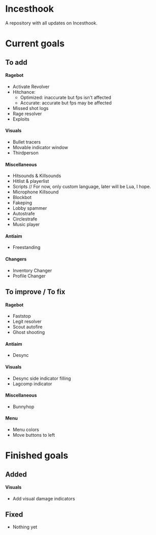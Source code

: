# Incesthook
A repository with all updates on Incesthook.

# Current goals
## To add
#### Ragebot
- Activate Revolver
- Hitchance:
  - Optimized: inaccurate but fps isn't affected
  - Accurate: accurate but fps may be affected
- Missed shot logs
- Rage resolver
- Exploits
#### Visuals
- Bullet tracers
- Movable indicator window
- Thirdperson
#### Miscellaneous
- Hitsounds & Killsounds
- Hitlist & playerlist
- Scripts // For now, only custom language, later will be Lua, I hope.
- Microphone Killsound
- Blockbot
- Fakeping
- Lobby spammer
- Autostrafe
- Circlestrafe
- Music player
#### Antiaim
- Freestanding
#### Changers
- Inventory Changer
- Profile Changer
## To improve / To fix
#### Ragebot
- Faststop
- Legit resolver
- Scout autofire
- Ghost shooting
#### Antiaim
- Desync
#### Visuals
- Desync side indicator filling
- Lagcomp indicator
#### Miscellaneous
- Bunnyhop
#### Menu
- Menu colors
- Move buttons to left

# Finished goals
## Added
#### Visuals
- Add visual damage indicators
## Fixed
- Nothing yet
